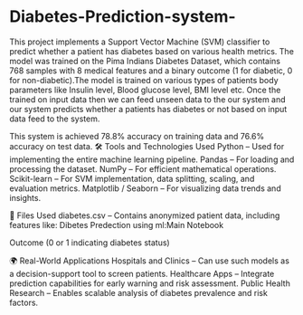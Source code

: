 # Diabetes-Prediction-system-
This project implements a Support Vector Machine (SVM) classifier to predict whether a patient has diabetes based on various health metrics. The model was trained on the Pima Indians Diabetes Dataset, which contains 768 samples with 8 medical features and a binary outcome (1 for diabetic, 0 for non-diabetic).The model is trained on various types of patients body parameters like Insulin level, Blood glucose level, BMI level etc. Once the trained on input data then we can feed unseen data to the our system and our system predicts whether a patients has diabetes or not based on input data feed to the system.

This system is achieved 78.8% accuracy on training data and 76.6% accuracy on test data.
🛠️ Tools and Technologies Used
Python – Used for implementing the entire machine learning pipeline.
Pandas – For loading and processing the dataset.
NumPy – For efficient mathematical operations.
Scikit-learn – For SVM implementation, data splitting, scaling, and evaluation metrics.
Matplotlib / Seaborn – For visualizing data trends and insights.

📂 Files Used
diabetes.csv – Contains anonymized patient data, including features like:
Dibetes Predection using ml:Main Notebook


Outcome (0 or 1 indicating diabetes status)

🌍 Real-World Applications
Hospitals and Clinics – Can use such models as a decision-support tool to screen patients.
Healthcare Apps – Integrate prediction capabilities for early warning and risk assessment.
Public Health Research – Enables scalable analysis of diabetes prevalence and risk factors.


